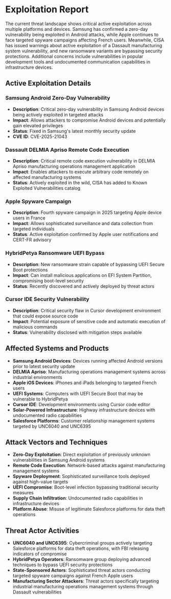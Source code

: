 # Exploitation Report

The current threat landscape shows critical active exploitation across multiple platforms and devices. Samsung has confirmed a zero-day vulnerability being exploited in Android attacks, while Apple continues to face targeted spyware campaigns affecting French users. Meanwhile, CISA has issued warnings about active exploitation of a Dassault manufacturing system vulnerability, and new ransomware variants are bypassing security protections. Additional concerns include vulnerabilities in popular development tools and undocumented communication capabilities in infrastructure devices.

## Active Exploitation Details

### Samsung Android Zero-Day Vulnerability
- **Description**: Critical zero-day vulnerability in Samsung Android devices being actively exploited in targeted attacks
- **Impact**: Allows attackers to compromise Android devices and potentially gain elevated privileges
- **Status**: Fixed in Samsung's latest monthly security update
- **CVE ID**: CVE-2025-21043

### Dassault DELMIA Apriso Remote Code Execution
- **Description**: Critical remote code execution vulnerability in DELMIA Apriso manufacturing operations management application
- **Impact**: Enables attackers to execute arbitrary code remotely on affected manufacturing systems
- **Status**: Actively exploited in the wild, CISA has added to Known Exploited Vulnerabilities catalog

### Apple Spyware Campaign
- **Description**: Fourth spyware campaign in 2025 targeting Apple device users in France
- **Impact**: Allows sophisticated surveillance and data collection from targeted individuals
- **Status**: Active exploitation confirmed by Apple user notifications and CERT-FR advisory

### HybridPetya Ransomware UEFI Bypass
- **Description**: New ransomware strain capable of bypassing UEFI Secure Boot protections
- **Impact**: Can install malicious applications on EFI System Partition, compromising boot-level security
- **Status**: Recently discovered and actively deployed by threat actors

### Cursor IDE Security Vulnerability
- **Description**: Critical security flaw in Cursor development environment that could expose source code
- **Impact**: Potential exposure of sensitive code and automatic execution of malicious commands
- **Status**: Vulnerability disclosed with mitigation steps available

## Affected Systems and Products

- **Samsung Android Devices**: Devices running affected Android versions prior to latest security update
- **DELMIA Apriso**: Manufacturing operations management systems across industrial environments
- **Apple iOS Devices**: iPhones and iPads belonging to targeted French users
- **UEFI Systems**: Computers with UEFI Secure Boot that may be vulnerable to HybridPetya
- **Cursor IDE**: Development environments using Cursor code editor
- **Solar-Powered Infrastructure**: Highway infrastructure devices with undocumented radio capabilities
- **Salesforce Platforms**: Customer relationship management systems targeted by UNC6040 and UNC6395

## Attack Vectors and Techniques

- **Zero-Day Exploitation**: Direct exploitation of previously unknown vulnerabilities in Samsung Android systems
- **Remote Code Execution**: Network-based attacks against manufacturing management systems
- **Spyware Deployment**: Sophisticated surveillance tools deployed against high-value targets
- **UEFI Compromise**: Boot-level infection bypassing traditional security measures
- **Supply Chain Infiltration**: Undocumented radio capabilities in infrastructure devices
- **Platform Abuse**: Misuse of legitimate Salesforce platforms for data theft operations

## Threat Actor Activities

- **UNC6040 and UNC6395**: Cybercriminal groups actively targeting Salesforce platforms for data theft operations, with FBI releasing indicators of compromise
- **HybridPetya Operators**: Ransomware group deploying advanced techniques to bypass UEFI security protections
- **State-Sponsored Actors**: Sophisticated threat actors conducting targeted spyware campaigns against French Apple users
- **Manufacturing Sector Attackers**: Threat actors specifically targeting industrial manufacturing operations management systems through Dassault vulnerabilities